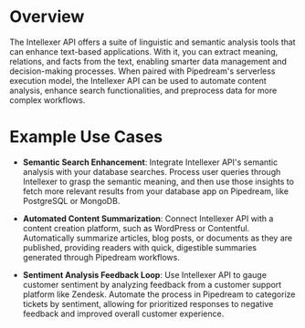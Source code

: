 # Overview

The Intellexer API offers a suite of linguistic and semantic analysis tools that can enhance text-based applications. With it, you can extract meaning, relations, and facts from the text, enabling smarter data management and decision-making processes. When paired with Pipedream's serverless execution model, the Intellexer API can be used to automate content analysis, enhance search functionalities, and preprocess data for more complex workflows.

# Example Use Cases

- **Semantic Search Enhancement**: Integrate Intellexer API's semantic analysis with your database searches. Process user queries through Intellexer to grasp the semantic meaning, and then use those insights to fetch more relevant results from your database app on Pipedream, like PostgreSQL or MongoDB.

- **Automated Content Summarization**: Connect Intellexer API with a content creation platform, such as WordPress or Contentful. Automatically summarize articles, blog posts, or documents as they are published, providing readers with quick, digestible summaries generated through Pipedream workflows.

- **Sentiment Analysis Feedback Loop**: Use Intellexer API to gauge customer sentiment by analyzing feedback from a customer support platform like Zendesk. Automate the process in Pipedream to categorize tickets by sentiment, allowing for prioritized responses to negative feedback and improved overall customer experience.
